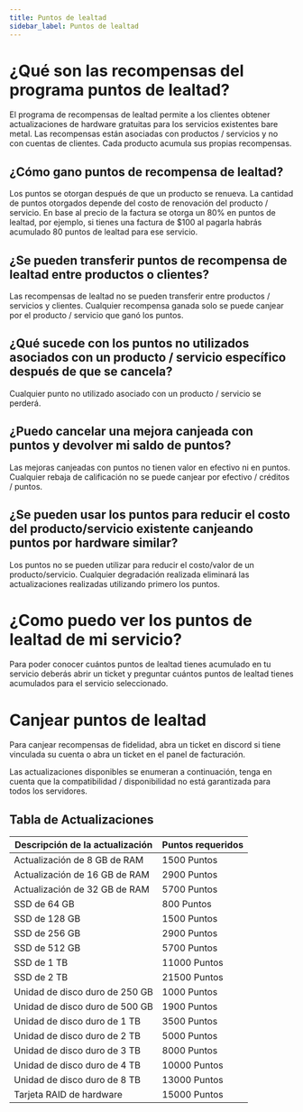 ```yaml
---
title: Puntos de lealtad
sidebar_label: Puntos de lealtad
---
```


# ¿Qué son las recompensas del programa puntos de lealtad?

El programa de recompensas de lealtad permite a los clientes obtener actualizaciones de hardware gratuitas para los servicios existentes bare metal. Las recompensas están asociadas con productos / servicios y no con cuentas de clientes. Cada producto acumula sus propias recompensas.

## ¿Cómo gano puntos de recompensa de lealtad?

Los puntos se otorgan después de que un producto se renueva. La cantidad de puntos otorgados depende del costo de renovación del producto / servicio. En base al precio de la factura se otorga un 80% en puntos de lealtad, por ejemplo, si tienes una factura de $100 al pagarla habrás acumulado 80 puntos de lealtad para ese servicio.

## ¿Se pueden transferir puntos de recompensa de lealtad entre productos o clientes?

Las recompensas de lealtad no se pueden transferir entre productos / servicios y clientes. Cualquier recompensa ganada solo se puede canjear por el producto / servicio que ganó los puntos.

## ¿Qué sucede con los puntos no utilizados asociados con un producto / servicio específico después de que se cancela?

Cualquier punto no utilizado asociado con un producto / servicio se perderá.

## ¿Puedo cancelar una mejora canjeada con puntos y devolver mi saldo de puntos?

Las mejoras canjeadas con puntos no tienen valor en efectivo ni en puntos. Cualquier rebaja de calificación no se puede canjear por efectivo / créditos / puntos.

## ¿Se pueden usar los puntos para reducir el costo del producto/servicio existente canjeando puntos por hardware similar?

Los puntos no se pueden utilizar para reducir el costo/valor de un producto/servicio. Cualquier degradación realizada eliminará las actualizaciones realizadas utilizando primero los puntos.

# ¿Como puedo ver los puntos de lealtad de mi servicio?

Para poder conocer cuántos puntos de lealtad tienes acumulado en tu servicio deberás abrir un ticket y preguntar cuántos puntos de lealtad tienes acumulados para el servicio seleccionado.

# Canjear puntos de lealtad

Para canjear recompensas de fidelidad, abra un ticket en discord si tiene vinculada su cuenta o abra un ticket en el panel de facturación.

Las actualizaciones disponibles se enumeran a continuación, tenga en cuenta que la compatibilidad / disponibilidad no está garantizada para todos los servidores.

## Tabla de Actualizaciones

| Descripción de la actualización      | Puntos requeridos |
|--------------------------------------|-------------------|
| Actualización de 8 GB de RAM         | 1500 Puntos       |
| Actualización de 16 GB de RAM        | 2900 Puntos       |
| Actualización de 32 GB de RAM        | 5700 Puntos       |
| SSD de 64 GB                         | 800 Puntos        |
| SSD de 128 GB                        | 1500 Puntos       |
| SSD de 256 GB                        | 2900 Puntos       |
| SSD de 512 GB                        | 5700 Puntos       |
| SSD de 1 TB                          | 11000 Puntos      |
| SSD de 2 TB                          | 21500 Puntos      |
| Unidad de disco duro de 250 GB       | 1000 Puntos       |
| Unidad de disco duro de 500 GB       | 1900 Puntos       |
| Unidad de disco duro de 1 TB         | 3500 Puntos       |
| Unidad de disco duro de 2 TB         | 5000 Puntos       |
| Unidad de disco duro de 3 TB         | 8000 Puntos       |
| Unidad de disco duro de 4 TB         | 10000 Puntos      |
| Unidad de disco duro de 8 TB         | 13000 Puntos      |
| Tarjeta RAID de hardware             | 15000 Puntos      |
